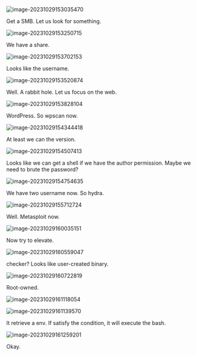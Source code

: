 ![image-20231029153035470](./assets/image-20231029153035470.png)

Get a SMB. Let us look for something.

![image-20231029153250715](./assets/image-20231029153250715.png)

We have a share. 

![image-20231029153702153](./assets/image-20231029153702153.png)

Looks like the username.

![image-20231029153520874](./assets/image-20231029153520874.png)

Well. A rabbit hole. Let us focus on the web.

![image-20231029153828104](./assets/image-20231029153828104.png)

WordPress. So wpscan now.

![image-20231029154344418](./assets/image-20231029154344418.png)

At least we can the version.

![image-20231029154507413](./assets/image-20231029154507413.png)

Looks like we can get a shell if we have the author permission. Maybe we need to brute the password?

![image-20231029154754635](./assets/image-20231029154754635.png)

We have two username now. So hydra.

![image-20231029155712724](./assets/image-20231029155712724.png)

Well. Metasploit now.

![image-20231029160035151](./assets/image-20231029160035151.png)

Now try to elevate.

![image-20231029160559047](./assets/image-20231029160559047.png)

checker? Looks like user-created binary.

![image-20231029160722819](./assets/image-20231029160722819.png)

Root-owned.

![image-20231029161118054](./assets/image-20231029161118054.png)

![image-20231029161139570](./assets/image-20231029161139570.png)

It retrieve a env. If satisfy the condition, it will execute the bash.

![image-20231029161259201](./assets/image-20231029161259201.png)

Okay.
